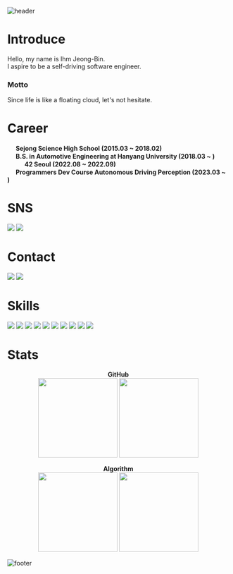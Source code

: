 ![header](https://capsule-render.vercel.app/api?type=waving&color=0080FF&text=%20IhmJB's%20GitHub%20%20&height=150&fontSize=40&fontColor=ffffff)

# Introduce

Hello, my name is Ihm Jeong-Bin.<br>
I aspire to be a self-driving software engineer.<br>
<b><h3>Motto</h3></b>
Since life is like a floating cloud, let's not hesitate.

# Career
<img src="https://github.com/ihmmaru99/ihmmaru99/assets/109266664/d284c760-df41-4b58-ac5a-d30c908dbf0b" width="15px" height="15px">
<b>Sejong Science High School (2015.03 ~ 2018.02)</b><br>
<img src="https://github.com/ihmmaru99/ihmmaru99/assets/109266664/7963b194-4583-4323-a431-70da592d682f" width="15px" height="15px">
<b>B.S. in Automotive Engineering at Hanyang University (2018.03 ~ ) </b><br>
<img src="https://github.com/ihmmaru99/ihmmaru99/assets/109266664/081bfcf2-c7a5-4cf5-94d5-f14bd7dcf558" width="35px" height="15px">
<b>42 Seoul (2022.08 ~ 2022.09)</b><br>
<img src="https://github.com/ihmmaru99/ihmmaru99/assets/109266664/8f16482b-dc76-4715-a882-5727d9e98157" width="15px" height="15px">
<b>Programmers Dev Course Autonomous Driving Perception (2023.03 ~ )</b><br>

# SNS
<p>
  <a href="https://ihmmaru99.github.io/" target="_blank"><img src="https://img.shields.io/badge/BLOG-222222?style=flat-square&logo=githubpages&logoColor=white"/></a>
  <a href="https://instagram.com/ihmmaru99/" target="_blank"><img src="https://img.shields.io/badge/INSTA-E4405F?style=flat-square&logo=instagram&logoColor=white"/></a>
 </p>

# Contact

<p>
  <a href="mailto:ihmmaru99@gmail.com" target="_blank"><img src="https://img.shields.io/badge/ihmmaru99@gmail.com-EA4335?style=flat-square&logo=Gmail&logoColor=white"/></a>
  <a href="https://www.linkedin.com/in/%EC%A0%95%EB%B9%88-%EC%9E%84-a3a588278/" target="_blank"><img src="https://img.shields.io/badge/LinkedIn-0A66C2?style=flat-square&logo=linkedin&logoColor=white"/></a>
</p>

# Skills
<a target="_blank"><img src="https://img.shields.io/badge/ANACONDA-44A833?style=flat-square&logo=anaconda&logoColor=white"/></a>
<a target="_blank"><img src="https://img.shields.io/badge/C-A8B9CC?style=flat-square&logo=c&logoColor=white"/></a>
<a target="_blank"><img src="https://img.shields.io/badge/C++-00599C?style=flat-square&logo=cplusplus&logoColor=white"/></a>
<a target="_blank"><img src="https://img.shields.io/badge/DOCKER-2496ED?style=flat-square&logo=docker&logoColor=white"/></a>
<a target="_blank"><img src="https://img.shields.io/badge/GIT-F05032?style=flat-square&logo=git&logoColor=white"/></a>
<a target="_blank"><img src="https://img.shields.io/badge/GITHUB-181717?style=flat-square&logo=github&logoColor=white"/></a>
<a target="_blank"><img src="https://img.shields.io/badge/LINUX-FCC624?style=flat-square&logo=linux&logoColor=white"/></a>
<a target="_blank"><img src="https://img.shields.io/badge/ROS-22314E?style=flat-square&logo=ros&logoColor=white"/></a>
<a target="_blank"><img src="https://img.shields.io/badge/PYTHON-3776AB?style=flat-square&logo=python&logoColor=white"/></a>
<a target="_blank"><img src="https://img.shields.io/badge/PYTORCH-EE4C2C?style=flat-square&logo=pytorch&logoColor=white"/></a>

# Stats

<p align="center">
  <b>GitHub</b><br>
  <img height="180em" src="https://github-readme-stats-ndrd.vercel.app/api?username=ihmmaru99&show_icons=true" />
  <img height="180em" src="https://github-readme-stats-ndrd.vercel.app/api/top-langs/?username=ihmmaru99&layout=compact&hide=jupyter%20notebook" />
</p>

<p align="center">
  <b>Algorithm</b><br>
  <img height="180em" src="http://mazassumnida.wtf/api/v2/generate_badge?boj=ihmmaru99" />
  <img height="180em" src="http://mazandi.herokuapp.com/api?handle=ihmmaru99&theme=Warm" />
</p>

![footer](https://capsule-render.vercel.app/api?section=footer&type=waving&color=0080FF)
